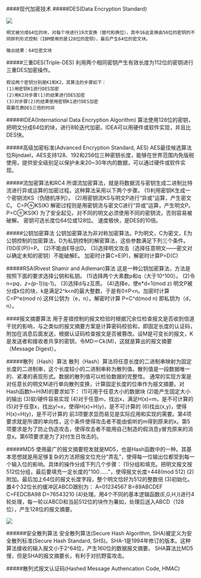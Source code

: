  ####现代加密技术
 #####DES(Data Encryption Standard)

![](https://i.imgur.com/rX3CVlB.png)

	明文被分成64位的块，对每个块进行19次变换（替代和换位），其中16此变换由56位的密钥的不同排列形式控制（IBM使用的是128位的密钥），最后产生64位的密文块。

	输出结果：64位密文块

 #####三重DES(Triple-DES)
	利用两个相同密钥产生有效长度为112位的密钥进行三重DES加密操作。

	假设两个密钥分别是K1和K2，其算法的步骤如下：
	(1)用密钥K1进行DES加密
	(2)用K2对步骤(1)的结果进行DES加密
	(3)对步骤(2)的结果使用密钥K1进行DES加密
	需要花费DES三倍的时间

 #####IDEA(International Data Encryption Algorithm)
	算法使用128位的密钥，把明文分成64位的块，进行8轮迭代加密。IDEA可以用硬件或软件实现，并且比DES快。

 #####高级加密标准(Advanced Encryption Standard, AES)
	AES最佳候选算法位Rijndael，AES支持128、192和256位三种密钥长度，能够在世界范围内免版税使用，提供安全级别足以保护未来20~30年内的数据，可以通过硬件或软件实现。

 #####流加密算法和RC4
	所谓流加密算法，就是将数据流与密钥生成二进制比特流进行异或运算的加密过程。这种算法采用以下两个步骤。
	(1)利用密钥K生成一个密钥流KS（伪随机序列）。
	(2)用密钥流KS与明文P进行“异或”运算，产生密文C。
			          C=P⊕KS(K)
	解密过程则是用密钥流与密文C进行“异或”运算，产生明文P。
			          P=C⊕KS(K)
	为了安全起见，对不同的明文必须使用不同的密钥流，否则容易被破解。
	密钥可选长度位64位或128位。
	速度极快，是DES的10倍。

 #####公钥加密算法
	公钥加密算法为非对称加密算法。P为明文，C为密文，E为公钥控制的加密算法，D为私钥控制的解密算法，这些参数满足下列三个条件。
	(1)D(E(P))=P。
	(2)不能由E导出D。
	(3)选择明文攻击（选择任意明文——密文对以确定未知的密钥）不能破解E。
	加密时计算C=E(P)，解密时计算P=D(C)

 #####RSA(Rivest Shamir and Adleman)算法
	这是一种公钥加密算法，方法是按照下面的要求选择公钥和私钥。
	(1)选择两个大素数p和q（大于10^100）。
	(2)令n=p*q、z=(p-1)*(q-1)。
	(3)选择d与z互质。
	(4)选择e，使e*d=1(mod z)
	明文P被分成k位的块，k是满足2^k<n的最大整数，于是有0≤P<n。加密时计算
	                  C=P^e(mod n)
	这样公钥为（e，n）。解密时计算
	                  P=C^d(mod n)
	即私钥为（d，n）。

 ####报文摘要算法
	用于差错控制的报文检验时根据冗余位检查报文是否收到信道干扰的影响，与之类似的报文摘要方案是计算密码校验和，即固定长度的认证码，附加在消息后面发送，根据认证码检查报文是否被篡改。设M是可变长的报文，K是发送者和接收者共享的密钥，令MD＝Ck(M)，这就是算出的报文摘要（Message Digest）。

 #####散列（Hash）算法
	散列（Hash）算法将任意长度的二进制串映射为固定长度的二进制串，这个长度较小的二进制串称为散列值。散列值是一段数据唯一的、紧凑的表现形式。数据的散列值可以检验数据的完整性。
	通常的实现方案是对任意长的明文M进行单向散列变换，计算固定长度的位串作为报文摘要。对Hash函数h=H(M)的要求如下：
	(1)可用于任意大小的数据块
	(2)能产生固定大小的输出
	(3)软/硬件容易实现
	(4)对于任意m，找出x，满足H(x)=m，是不可计算的
	(5)对于任意x，找出y!=x，使得H(x)=H(y)，是不可计算的
	(6)找出(x,y)，使得H(x)=H(y)，是不可计算的
	前3项要求显而易见是实际应用和实现的需要。第4项要求就是所谓的单向性，这个条件使得攻击者不能由偷听的m得到原来的x。第5项要求是为了防止伪造攻击，使得攻击者不能用自己制造的假消息y冒充原来的消息x。第6项要求是为了对付生日攻击的。

 #####MD5
	使用最广的报文摘要短发就是MD5，也是Hash函数中的一种。其基本思想就是用足够复杂的方法把报文位充分“弄乱”，使得每一位输出位都受到每一个输入位的影响。具体的操作分成下列几个步骤：
	(1)分组和填充。把明文报文按512位分组，最后要填充一定长度的"100……"，使得报文长度=448(mod 512)
	(2)附加。最后加上64位的报文长度字段，整个明文恰好为512的整数倍
	(3)初始化。置4个32位长的缓冲区ABCD跟别为：
	          A=01234567  B=89ABCDEF  C=FEDCBA98  D=76543210
	(4)处理。用4个不同的基本逻辑函数(E,G,H,I)进行4轮处理，每一轮以ABCD和当前512位的块作为署如，处理后送入ABCD（128位），产生128位的报文摘要。

![](https://i.imgur.com/uEXkxEx.png)

 ######安全散列算法
	安全散列算法(Secure Hash Algorithm, SHA)被定义为安全散列标准(Secure Hash Standard, SHS)。SHA-1是1994年修订的版本。这种算法接收的输入报文小于2^64位，产生160位的数据报文摘要。
	SHA算法比MD5慢，但是SHA的报文摘要长，有利于对抗野蛮攻击。

 #####散列式报文认证码(Hashed Message Authencation Code, HMAC)